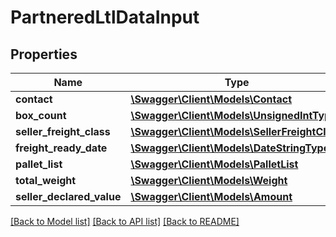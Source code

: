 # PartneredLtlDataInput

## Properties

Name | Type | Description | Notes
------------ | ------------- | ------------- | -------------
**contact** | [**\Swagger\Client\Models\Contact**](Contact.md) |  | [optional]
**box_count** | [**\Swagger\Client\Models\UnsignedIntType**](UnsignedIntType.md) |  | [optional]
**seller_freight_class** | [**\Swagger\Client\Models\SellerFreightClass**](SellerFreightClass.md) |  | [optional]
**freight_ready_date** | [**\Swagger\Client\Models\DateStringType**](DateStringType.md) |  | [optional]
**pallet_list** | [**\Swagger\Client\Models\PalletList**](PalletList.md) |  | [optional]
**total_weight** | [**\Swagger\Client\Models\Weight**](Weight.md) |  | [optional]
**seller_declared_value** | [**\Swagger\Client\Models\Amount**](Amount.md) |  | [optional]

[[Back to Model list]](../../README.md#documentation-for-models) [[Back to API list]](../../README.md#documentation-for-api-endpoints) [[Back to README]](../../README.md)

